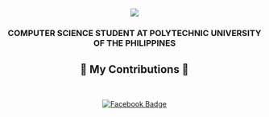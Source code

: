 <h1 align="center">
    <img src="https://readme-typing-svg.herokuapp.com?font=DejaVu+sans+mono&weight=900&size=35&pause=1000&color=E67144&center=true&vCenter=true&width=435&lines=Hello+there!;I'm+Adriel+Magalona;" />
</h1>

<h3 align="center">COMPUTER SCIENCE STUDENT AT POLYTECHNIC UNIVERSITY OF THE PHILIPPINES</h3>

<div align="center">
  <h2>🐍 My Contributions 🐍</h2>
  <br>

[![Facebook Badge](https://img.shields.io/badge/Facebook-1877F2?style=for-the-badge&logo=facebook&logoColor=white)](https://www.facebook.com/Traceaz)

  
  <br/><br/><br/>
</div>
